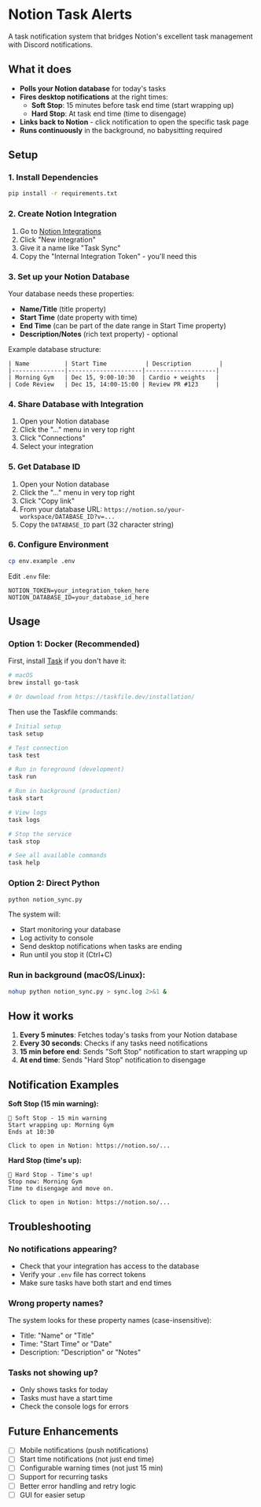# Notion Task Alerts

A task notification system that bridges Notion's excellent task management with Discord notifications.

## What it does

- **Polls your Notion database** for today's tasks
- **Fires desktop notifications** at the right times:
  - **Soft Stop**: 15 minutes before task end time (start wrapping up)
  - **Hard Stop**: At task end time (time to disengage)
- **Links back to Notion** - click notification to open the specific task page
- **Runs continuously** in the background, no babysitting required

## Setup

### 1. Install Dependencies

```bash
pip install -r requirements.txt
```

### 2. Create Notion Integration

1. Go to [Notion Integrations](https://www.notion.so/my-integrations)
2. Click "New integration"
3. Give it a name like "Task Sync"
4. Copy the "Internal Integration Token" - you'll need this

### 3. Set up your Notion Database

Your database needs these properties:
- **Name/Title** (title property)
- **Start Time** (date property with time)
- **End Time** (can be part of the date range in Start Time property)
- **Description/Notes** (rich text property) - optional

Example database structure:
```
| Name          | Start Time           | Description        |
|---------------|---------------------|--------------------|
| Morning Gym   | Dec 15, 9:00-10:30  | Cardio + weights   |
| Code Review   | Dec 15, 14:00-15:00 | Review PR #123     |
```

### 4. Share Database with Integration

1. Open your Notion database
2. Click the "..." menu in very top right
3. Click "Connections"
4. Select your integration

### 5. Get Database ID
1. Open your Notion database
2. Click the "..." menu in very top right
3. Click "Copy link"
4. From your database URL: `https://notion.so/your-workspace/DATABASE_ID?v=...`
5. Copy the `DATABASE_ID` part (32 character string)

### 6. Configure Environment

```bash
cp env.example .env
```

Edit `.env` file:
```
NOTION_TOKEN=your_integration_token_here
NOTION_DATABASE_ID=your_database_id_here
```

## Usage

### Option 1: Docker (Recommended)

First, install [Task](https://taskfile.dev/installation/) if you don't have it:

```bash
# macOS
brew install go-task

# Or download from https://taskfile.dev/installation/
```

Then use the Taskfile commands:

```bash
# Initial setup
task setup

# Test connection
task test

# Run in foreground (development)
task run

# Run in background (production)
task start

# View logs
task logs

# Stop the service
task stop

# See all available commands
task help
```

### Option 2: Direct Python

```bash
python notion_sync.py
```

The system will:
- Start monitoring your database
- Log activity to console
- Send desktop notifications when tasks are ending
- Run until you stop it (Ctrl+C)

### Run in background (macOS/Linux):

```bash
nohup python notion_sync.py > sync.log 2>&1 &
```

## How it works

1. **Every 5 minutes**: Fetches today's tasks from your Notion database
2. **Every 30 seconds**: Checks if any tasks need notifications
3. **15 min before end**: Sends "Soft Stop" notification to start wrapping up
4. **At end time**: Sends "Hard Stop" notification to disengage

## Notification Examples

**Soft Stop (15 min warning):**
```
🔔 Soft Stop - 15 min warning
Start wrapping up: Morning Gym
Ends at 10:30

Click to open in Notion: https://notion.so/...
```

**Hard Stop (time's up):**
```
🔔 Hard Stop - Time's up!
Stop now: Morning Gym
Time to disengage and move on.

Click to open in Notion: https://notion.so/...
```

## Troubleshooting

### No notifications appearing?
- Check that your integration has access to the database
- Verify your `.env` file has correct tokens
- Make sure tasks have both start and end times

### Wrong property names?
The system looks for these property names (case-insensitive):
- Title: "Name" or "Title"
- Time: "Start Time" or "Date"
- Description: "Description" or "Notes"

### Tasks not showing up?
- Only shows tasks for today
- Tasks must have a start time
- Check the console logs for errors

## Future Enhancements

- [ ] Mobile notifications (push notifications)
- [ ] Start time notifications (not just end time)
- [ ] Configurable warning times (not just 15 min)
- [ ] Support for recurring tasks
- [ ] Better error handling and retry logic
- [ ] GUI for easier setup 
